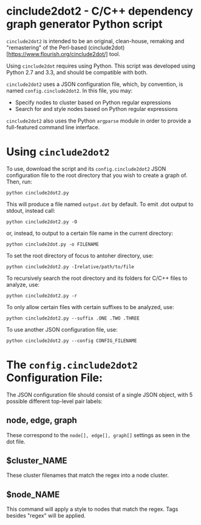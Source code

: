 # cinclude2dot2 - C/C++ dependency graph generator Python script

`cinclude2dot2` is intended to be an original, clean-house, remaking and 
"remastering" of the Perl-based (cinclude2dot)[https://www.flourish.org/cinclude2dot/] tool. 

Using `cinclude2dot` requires using Python. This script was developed using
Python 2.7 and 3.3, and should be compatible with both.

`cinclude2dot2` uses a JSON configuration file, which, by convention,
is named `config.cinclude2dot2`. In this file, you may:

- Specify nodes to cluster based on Python regular expressions
- Search for and style nodes based on Python regular expressions

`cinclude2dot2` also uses the Python `argparse` module in order to
provide a full-featured command line interface.

# Using `cinclude2dot2`

To use, download the script and its `config.cinclude2dot2` JSON configuration
file to the root directory that you wish to create a graph of. Then, run:

    python cinclude2dot2.py

This will produce a file named `output.dot` by default. To emit .dot output
to stdout, instead call:

    python cinclude2dot2.py -O

or, instead, to output to a certain file name in the current directory:

    python cinclude2dot.py -o FILENAME

To set the root directory of focus to antoher directory, use:

    python cinclude2dot2.py -Irelative/path/to/file

To recursively search the root directory and its folders for C/C++ files
to analyze, use:

    python cinclude2dot2.py -r

To only allow certain files with certain suffixes to be analyzed, use:

    python cinclude2dot2.py --suffix .ONE .TWO .THREE

To use another JSON configuration file, use:

    python cinclude2dot2.py --config CONFIG_FILENAME

# The `config.cinclude2dot2` Configuration File:

The JSON configuration file should consist of a single JSON object,
with 5 possible different top-level pair labels:

## node, edge, graph

These correspond to the `node[], edge[], graph[]` settings as seen
in the dot file.

## $cluster_NAME

These cluster filenames that match the regex into a node cluster.

## $node_NAME

This command will apply a style to nodes that match the regex.
Tags besides "regex" will be applied.
